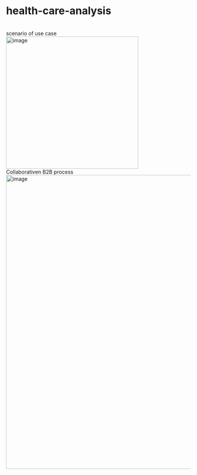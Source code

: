 # health-care-analysis
<br>
scenario of use case
<br>
<img width="360" alt="image" src="https://user-images.githubusercontent.com/57039610/157854410-22bc96b7-1bb2-461b-b80e-8aa93e43068f.png">
<br>
Collaborativen B2B process
<img width="800" alt="image" src="https://user-images.githubusercontent.com/57039610/157870297-cce9e864-11d3-4b5b-96dc-259f56c01248.png">





